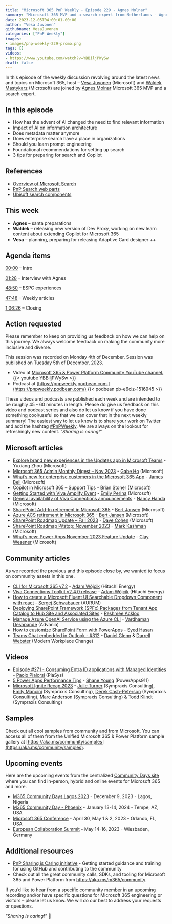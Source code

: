 ```yaml
---
title: "Microsoft 365 PnP Weekly - Episode 229 - Agnes Molnar"
summary: "Microsoft 365 MVP and a search expert from Netherlands - Agnes Molnar joins Microsoft’s Vesa Juvonen and Waldek Mastykarz in a discussion on her career path and community involvement."
date: 2023-12-05T04:00:01-00:00
author: "Vesa Juvonen"
githubname: VesaJuvonen
categories: ["PnP Weekly"]
images:
- images/pnp-weekly-229-promo.png
tags: []
videos:
- https://www.youtube.com/watch?v=YBBiljPWySw
draft: false
---
```


In this episode of the weekly discussion revolving around the latest news and topics on Microsoft 365, host – [Vesa Juvonen](http://twitter.com/vesajuvonen) (Microsoft) and [Waldek Mastykarz](http://twitter.com/waldekm) (Microsoft) are joined by [Agnes Molnar](https://twitter.com/) Microsoft 365 MVP and a search expert.

## In this episode

- How has the advent of AI changed the need to find relevant information
- Impact of AI on information architecture
- Does metadata matter anymore
- Does enterprise search have a place in organizations
- Should you learn prompt engineering
- Foundational recommendations for setting up search
- 3 tips for preparing for search and Copilot

## References

- [Overview of Microsoft Search](https://learn.microsoft.com/en-us/microsoftsearch/overview-microsoft-search)
- [PnP Search web parts](https://github.com/microsoft-search/pnp-modern-search)
- [Ubisoft search components](https://github.com/microsoft-search/pnp-modern-search-core-components)

## This week

- **Agnes** – santa preparations
- **Waldek** – releasing new version of Dev Proxy, working on new learn content about extending Copilot for Microsoft 365
- **Vesa** – planning, preparing for releasing Adaptive Card designer ++


## Agenda items

[00:00](https://www.youtube.com/watch?v=YBBiljPWySw&t=0s) – Intro

[01:28](https://www.youtube.com/watch?v=YBBiljPWySw&t=73s) – Interview with Agnes

[48:50](https://www.youtube.com/watch?v=YBBiljPWySw&t=2930s) – ESPC experiences

[47:48](https://www.youtube.com/watch?v=YBBiljPWySw&t=3382s) – Weekly articles

[1:06:26](https://www.youtube.com/watch?v=YBBiljPWySw&t=4568s) – Closing

## Action requested

Please remember to keep on providing us feedback on how we can help on this journey. We always welcome feedback on making the community more inclusive and diverse.

This session was recorded on Monday 4th of December. Session was published on Tuesday 5th of December, 2023.

*   Video at [Microsoft 365 & Power Platform Community YouTube channel.](https://aka.ms/m365pnp-videos)
    {{< youtube YBBiljPWySw >}}
*   Podcast at [https://pnpweekly.podbean.com.](https://pnpweekly.podbean.com/)
    {{< podbean pb-e6ciz-1516945 >}}

These videos and podcasts are published each week and are intended to be roughly 45 - 60 minutes in length.  Please do give us feedback on this video and podcast series and also do let us know if you have done something cool/useful so that we can cover that in the next weekly summary! The easiest way to let us know is to share your work on Twitter and add the hashtag [#PnPWeekly](https://twitter.com/search?q=%23pnpweekly). We are always on the lookout for refreshingly new content. “_Sharing is caring!”_ 

## Microsoft articles

* [Explore brand new experiences in the Updates app in Microsoft Teams](https://techcommunity.microsoft.com/t5/microsoft-teams-blog/explore-brand-new-experiences-in-the-updates-app-in-microsoft/ba-p/3989280) - Yuxiang Zhou (Microsoft)
* [Microsoft 365 Admin Monthly Digest – Nov 2023](https://techcommunity.microsoft.com/t5/microsoft-365-blog/microsoft-365-admin-monthly-digest-nov-2023/ba-p/3994750) - [Gabe Ho](https://www.linkedin.com/in/gabrielhoky/) (Microsoft)
* [What’s new for enterprise customers in the Microsoft 365 App](https://techcommunity.microsoft.com/t5/microsoft-365-blog/what-s-new-for-enterprise-customers-in-the-microsoft-365-app/ba-p/3998532) - [James Bell](https://www.linkedin.com/in/jamesbellwa/) (Microsoft)
* [Copilot in Microsoft 365 – Support Tips](https://techcommunity.microsoft.com/t5/microsoft-365-blog/copilot-in-microsoft-365-support-tips/ba-p/3995887) - [Brian Stoner](https://www.linkedin.com/in/brian-stoner-b05105132/) (Microsoft)
* [Getting Started with Viva Amplify Event](https://techcommunity.microsoft.com/t5/microsoft-viva-blog/getting-started-with-viva-amplify-event/ba-p/3997665) - [Emily Perina](https://www.linkedin.com/in/emily-perina-863b3418a/) (Microsoft)
* [General availability of Viva Connections announcements](https://techcommunity.microsoft.com/t5/viva-connections-blog/general-availability-of-viva-connections-announcements/ba-p/3995765) - [Nancy Handa](https://www.linkedin.com/in/nancy-handa-3b7b8b35/) (Microsoft)
* [SharePoint Add-In retirement in Microsoft 365](https://techcommunity.microsoft.com/t5/microsoft-sharepoint-blog/sharepoint-add-in-retirement-in-microsoft-365/ba-p/3982035) - [Bert Jansen](https://www.linkedin.com/in/bertjansen/) (Microsoft)
* [Azure ACS retirement in Microsoft 365](https://techcommunity.microsoft.com/t5/microsoft-sharepoint-blog/azure-acs-retirement-in-microsoft-365/ba-p/3982039) - [Bert Jansen](https://www.linkedin.com/in/bertjansen/) (Microsoft)
* [SharePoint Roadmap Update – Fall 2023](https://techcommunity.microsoft.com/t5/microsoft-sharepoint-blog/sharepoint-roadmap-update-fall-2023/ba-p/3994596) - [Dave Cohen](https://www.linkedin.com/in/david-cohen-597a571b/) (Microsoft)
* [SharePoint Roadmap Pitstop: November 2023](https://techcommunity.microsoft.com/t5/microsoft-sharepoint-blog/sharepoint-roadmap-pitstop-november-2023/ba-p/3992175) - [Mark Kashman](https://www.linkedin.com/in/mark-kashman/) (Microsoft)
* [What’s new: Power Apps November 2023 Feature Update](https://powerapps.microsoft.com/en-us/blog/whats-new-power-apps-november-2023-feature-update/) - [Clay Wesener](https://www.linkedin.com/in/claywesener/) (Microsoft) 

## Community articles

As we recorded the previous and this episode close by, we wanted to focus on community assets in this one.

* [CLI for Microsoft 365 v7.2](https://pnp.github.io/blog/cli-for-microsoft-365/cli-for-microsoft-365-v7-2/) - [Adam Wójcik](https://www.linkedin.com/in/adam-w%C3%B3jcik-9b7777a6/) (Hitachi Energy)
* [Viva Connections Toolkit v2.4.0 release](https://pnp.github.io/blog/post/viva-connections-toolkit-vscode-v-2-4-release/) - [Adam Wójcik](https://www.linkedin.com/in/adam-w%C3%B3jcik-9b7777a6/) (Hitachi Energy)
* [How to create a Microsoft Fluent UI Searchable Dropdown Component with react]() - [Sergej Schwabauer](https://www.linkedin.com/in/sergej-schwabauer-a26b5267/) (AURUM)
* [Deploying SharePoint Framework (SPFx) Packages from Tenant App Catalog to Hub Site and Associated Sites](https://reshmeeauckloo.com/posts/powershell_spfxdeploytohubfromtenant/) - [Reshmee Ackloo](https://www.linkedin.com/in/reshmee-auckloo-98a23619/)
* [Manage Azure OpenAI Service using the Azure CLI](https://www.vrdmn.com/2023/11/manage-azure-openai-service-using-azure.html) - [Vardhaman Deshpande](https://www.linkedin.com/in/vardhamand/) (Advania)
* [How to customize SharePoint Form with PowerApps](https://medium.com/@maruf.anmaruf.hasan3/customize-sharepoint-forms-3f24d810f1fa) - [Syed Hasan](https://www.linkedin.com/in/syed-hasan-maruf/)
* [Teams Chat embedded in Outlook - #312](https://www.messagecentershow.com/e/teams-chat-embedded-in-outlook-312/) - [Daniel Glenn](https://www.linkedin.com/in/danielglenn/) & [Darrell Webster](https://www.linkedin.com/in/darrellwebster/) (Modern Workplace Change)

## Videos

* [Episode #271 - Consuming Entra ID applications with Managed Identities](https://www.youtube.com/watch?v=hy-MSBdpx3s) - [Paolo Pialorsi](https://www.linkedin.com/in/paolopialorsi/) (PiaSys)
* [5 Power Apps Performance Tips](https://www.youtube.com/watch?v=T6Kl8MGCL5E) - [Shane Young](https://www.linkedin.com/in/cincyshane/) (PowerApps911)
* [Microsoft Ignite Recap 2023](https://www.youtube.com/watch?v=mANDI3igXz0) - [Julie Turner](https://www.linkedin.com/in/juliemturner/) (Sympraxis Consulting), [Emily Mancini](https://www.linkedin.com/in/eemancini/) (Sympraxis Consulting), [Derek Cash-Peterson](https://www.linkedin.com/in/dcashpeterson/) (Sympraxis Consulting), [Marc Anderson](https://www.linkedin.com/in/marcanderson/) (Sympraxis Consulting) & [Todd Klindt](https://www.linkedin.com/in/toddklindt/) (Sympraxis Consulting)

## Samples

Check out all cool samples from community and from Microsoft. You can access all of them from the Unified Microsoft 365 & Power Platform sample gallery at [https://aka.ms/community/samples](https://aka.ms/community/samples). 

## Upcoming events

Here are the upcoming events from the centralized [Community Days site](https://communitydays.org/events?when=upcoming) where you can find in-person, hybrid and online events for Microsoft 365 and more.

* [M365 Community Days Lagos 2023](https://www.communitydays.org/event/2023-12-09/m365-community-days-lagos-2023) - December 9, 2023 - Lagos, Nigeria
* [M365 Community Day - Phoenix](https://www.communitydays.org/event/2024-01-13/m365-community-day-phoenix) - January 13-14, 2024 - Tempe, AZ, USA
* [Microsoft 365 Conference](https://m365conf.com/#!/) - April 30, May 1 & 2, 2023 - Orlando, FL, USA
* [European Collaboration Summit](https://collabsummit.eu/) - May 14-16, 2023 - Wiesbaden, Germany

## Additional resources

* [PnP Sharing is Caring initiative](https://aka.ms/sharing-is-caring) - Getting started guidance and training for using GitHub and contributing to the community
* Check out all the great community calls, SDKs, and tooling for Microsoft 365 and Power Platform from <https://aka.ms/m365/community>

If you’d like to hear from a specific community member in an upcoming recording and/or have specific questions for Microsoft 365 engineering or visitors – please let us know. We will do our best to address your requests or questions.

_"Sharing is caring!"_ 🧡

